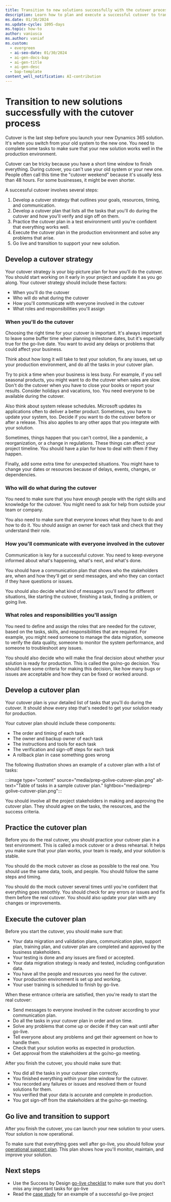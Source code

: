 ```yaml
---
title: Transition to new solutions successfully with the cutover process
description: Learn how to plan and execute a successful cutover to transition to a new Microsoft Dynamics 365 solution with minimal disruption.
ms.date: 01/30/2024
ms.update-cycle: 1095-days
ms.topic: how-to
author: vaniusca
ms.author: vaniaf
ms.custom:
  - evergreen
  - ai-seo-date: 01/30/2024
  - ai-gen-docs-bap
  - ai-gen-title
  - ai-gen-desc
  - bap-template
content_well_notification: AI-contribution
---
```


# Transition to new solutions successfully with the cutover process

Cutover is the last step before you launch your new Dynamics 365 solution. It's when you switch from your old system to the new one. You need to complete some tasks to make sure that your new solution works well in the production environment.

Cutover can be tricky because you have a short time window to finish everything. During cutover, you can't use your old system or your new one. People often call this time the "cutover weekend" because it's usually less than 48 hours. For some businesses, it might be even shorter.

A successful cutover involves several steps:

1. Develop a cutover strategy that outlines your goals, resources, timing, and communication.
1. Develop a cutover plan that lists all the tasks that you'll do during the cutover and how you'll verify and sign off on them.
1. Practice the cutover plan in a test environment until you're confident that everything works well.
1. Execute the cutover plan in the production environment and solve any problems that arise.
1. Go live and transition to support your new solution.

## Develop a cutover strategy

Your cutover strategy is your big-picture plan for how you'll do the cutover. You should start working on it early in your project and update it as you go along. Your cutover strategy should include these factors:

- When you'll do the cutover
- Who will do what during the cutover
- How you'll communicate with everyone involved in the cutover
- What roles and responsibilities you'll assign

### When you'll do the cutover

Choosing the right time for your cutover is important. It's always important to leave some buffer time when planning milestone dates, but it's especially true for the go-live date. You want to avoid any delays or problems that could affect your business.

Think about how long it will take to test your solution, fix any issues, set up your production environment, and do all the tasks in your cutover plan.

Try to pick a time when your business is less busy. For example, if you sell seasonal products, you might want to do the cutover when sales are slow. Don't do the cutover when you have to close your books or report your results. Consider holidays and vacations, too. You need everyone to be available during the cutover.

Also think about system release schedules. Microsoft updates its applications often to deliver a better product. Sometimes, you have to update your system, too. Decide if you want to do the cutover before or after a release. This also applies to any other apps that you integrate with your solution.

Sometimes, things happen that you can't control, like a pandemic, a reorganization, or a change in regulations. These things can affect your project timeline. You should have a plan for how to deal with them if they happen.

Finally, add some extra time for unexpected situations. You might have to change your dates or resources because of delays, events, changes, or dependencies.

### Who will do what during the cutover

You need to make sure that you have enough people with the right skills and knowledge for the cutover. You might need to ask for help from outside your team or company.

You also need to make sure that everyone knows what they have to do and how to do it. You should assign an owner for each task and check that they understand their role.

### How you'll communicate with everyone involved in the cutover

Communication is key for a successful cutover. You need to keep everyone informed about what's happening, what's next, and what's done.

You should have a communication plan that shows who the stakeholders are, when and how they'll get or send messages, and who they can contact if they have questions or issues.

You should also decide what kind of messages you'll send for different situations, like starting the cutover, finishing a task, finding a problem, or going live.

### What roles and responsibilities you'll assign

You need to define and assign the roles that are needed for the cutover, based on the tasks, skills, and responsibilities that are required. For example, you might need someone to manage the data migration, someone to verify the data quality, someone to monitor the system performance, and someone to troubleshoot any issues.

You should also decide who will make the final decision about whether your solution is ready for production. This is called the go/no-go decision. You should have some criteria for making this decision, like how many bugs or issues are acceptable and how they can be fixed or worked around.

## Develop a cutover plan

Your cutover plan is your detailed list of tasks that you'll do during the cutover. It should show every step that's needed to get your solution ready for production.

Your cutover plan should include these components:

- The order and timing of each task
- The owner and backup owner of each task
- The instructions and tools for each task
- The verification and sign-off steps for each task
- A rollback plan in case something goes wrong

The following illustration shows an example of a cutover plan with a list of tasks:

:::image type="content" source="media/prep-golive-cutover-plan.png" alt-text="Table of tasks in a sample cutover plan." lightbox="media/prep-golive-cutover-plan.png":::

You should involve all the project stakeholders in making and approving the cutover plan. They should agree on the tasks, the resources, and the success criteria.

## Practice the cutover plan

Before you do the real cutover, you should practice your cutover plan in a test environment. This is called a mock cutover or a dress rehearsal. It helps you make sure that your plan works, your team is ready, and your solution is stable.

You should do the mock cutover as close as possible to the real one. You should use the same data, tools, and people. You should follow the same steps and timing.

You should do the mock cutover several times until you're confident that everything goes smoothly. You should check for any errors or issues and fix them before the real cutover. You should also update your plan with any changes or improvements.

## Execute the cutover plan

Before you start the cutover, you should make sure that:

- Your data migration and validation plans, communication plan, support plan, training plan, and cutover plan are completed and approved by the business stakeholders.
- Your testing is done and any issues are fixed or accepted.
- Your data migration strategy is ready and tested, including configuration data.
- You have all the people and resources you need for the cutover.
- Your production environment is set up and working.
- Your user training is scheduled to finish by go-live.

When these entrance criteria are satisfied, then you're ready to start the real cutover:

- Send messages to everyone involved in the cutover according to your communication plan.
- Do all the tasks in your cutover plan in order and on time.
- Solve any problems that come up or decide if they can wait until after go-live.
- Tell everyone about any problems and get their agreement on how to handle them.
- Check that your solution works as expected in production.
- Get approval from the stakeholders at the go/no-go meeting.

After you finish the cutover, you should make sure that:

- You did all the tasks in your cutover plan correctly.
- You finished everything within your time window for the cutover.
- You recorded any failures or issues and resolved them or found solutions for them.
- You verified that your data is accurate and complete in production.
- You got sign-off from the stakeholders at the go/no-go meeting.

## Go live and transition to support

After you finish the cutover, you can launch your new solution to your users. Your solution is now operational.

To make sure that everything goes well after go-live, you should follow your [operational support plan](prepare-go-live-checklist.md#operational-support-readiness). This plan shows how you'll monitor, maintain, and improve your solution.

## Next steps

- Use the Success by Design [go-live checklist](prepare-go-live-checklist.md) to make sure that you don't miss any important tasks for go-live
- Read the [case study](prepare-go-live-case-study.md) for an example of a successful go-live project
